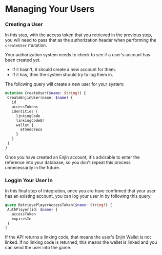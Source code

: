 # Managing Your Users

### Creating a User

In this step, with the access token that you retrieved in the previous step, you will need to pass that as the authorization header when performing the `createUser` mutation.

Your authorization system needs to check to see if a user's account has been created yet.

* If it hasn't, it should create a new account for them.
* If it has, then the system should try to log them in.

The following query will create a new user for your system:

```graphql
mutation CreateUser($name: String!) {
 CreateEnjinUser(name: $name) {
   id
   accessTokens
   identities {
     linkingCode
     linkingCodeQr
     wallet {
       ethAddress
     }
   }
 }
}
```

Once you have created an Enjin account, it's advisable to enter the reference into your database, so you don't repeat this process unnecessarily in the future.

### Loggin Your User In

In this final step of integration, once you are have confirmed that your user has an existing account, you can log your user in by following this query:

```graphql
query RetrievePlayerAccessToken($name: String!) {
 AuthPlayer(id: $name) {
   accessToken
   expiresIn
 }
}
```

If the API returns a linking code, that means the user's Enjin Wallet is not linked. If no linking code is returned, this means the wallet is linked and you can send the user into the game.




